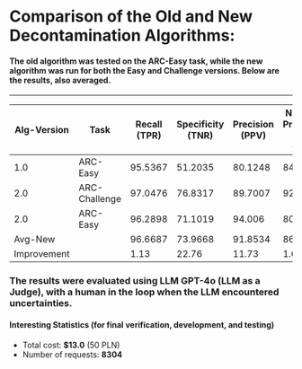 # Comparison of the Old and New Decontamination Algorithms:

#### The old algorithm was tested on the ARC-Easy task, while the new algorithm was run for both the Easy and Challenge versions. Below are the results, also averaged.

<hr>

| Alg-Version     | Task          |   Recall (TPR) |   Specificity (TNR) |   Precision (PPV) |   Negative Predictive Value (NPV) |   Accuracy |   F1 Score |
|-------------|---------------|----------------|---------------------|-------------------|-----------------------------------|------------|------------|
| 1.0         | ARC-Easy      |        95.5367 |             51.2035 |           80.1248 |                           84.7826 |    81.0443 |    87.1546 |
| 2.0         | ARC-Challenge |        97.0476 |             76.8317 |           89.7007 |                           92.6014 |    90.4823 |    93.2296 |
| 2.0         | ARC-Easy      |        96.2898 |             71.1019 |           94.006  |                           80.2817 |    91.8761 |    95.1342 |
| Avg-New     |       |        96.6687 |             73.9668 |           91.8534 |                           86.4416 |    91.1792 |    94.1819 |
| Improvement |       |         1.13   |             22.76   |           11.73   |                            1.66   |    10.13   |     7.03   |


### The results were evaluated using LLM GPT-4o (LLM as a Judge), with a human in the loop when the LLM encountered uncertainties.


#### Interesting Statistics (for final verification, development, and testing)
- Total cost: **$13.0** (50 PLN)
- Number of requests: **8304**